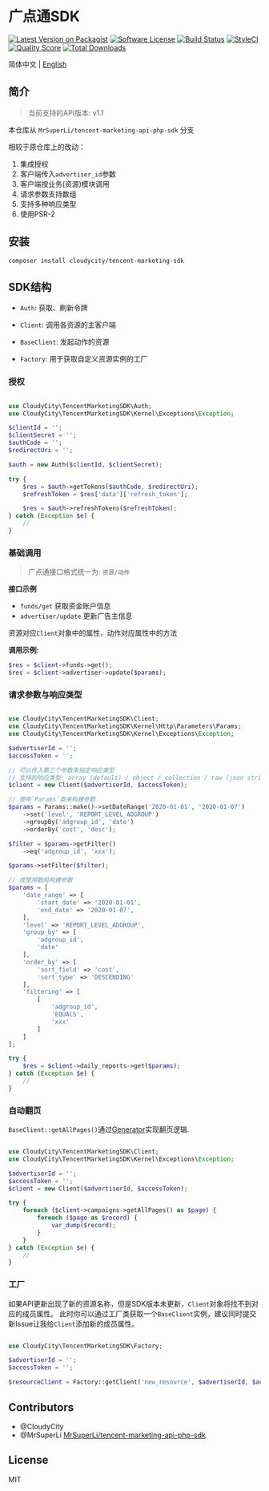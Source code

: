 # 广点通SDK

[![Latest Version on Packagist][ico-version]][link-packagist]
[![Software License][ico-license]](LICENSE.md)
[![Build Status][ico-travis]][link-travis]
[![StyleCI][ico-styleci]][link-styleci]
[![Quality Score][ico-code-quality]][link-code-quality]
[![Total Downloads][ico-downloads]][link-downloads]

简体中文 | [English](./README.en.md)

## 简介

> 当前支持的API版本: v1.1

本仓库从 `MrSuperLi/tencent-marketing-api-php-sdk` 分支

相较于原仓库上的改动：
1. 集成授权
2. 客户端传入`advertiser_id`参数
3. 客户端按业务(资源)模块调用
4. 请求参数支持数组
5. 支持多种响应类型
6. 使用PSR-2

## 安装

`composer install cloudycity/tencent-marketing-sdk`

## SDK结构

- `Auth`: 获取、刷新令牌

- `Client`: 调用各资源的主客户端

- `BaseClient`: 发起动作的资源

- `Factory`: 用于获取自定义资源实例的工厂

### 授权

```php

use CloudyCity\TencentMarketingSDK\Auth;
use CloudyCity\TencentMarketingSDK\Kernel\Exceptions\Exception;

$clientId = '';
$clientSecret = '';
$authCode = '';
$redirectUri = '';

$auth = new Auth($clientId, $clientSecret);

try {
    $res = $auth->getTokens($authCode, $redirectUri);
    $refreshToken = $res['data']['refresh_token'];

    $res = $auth->refreshTokens($refreshToken);
} catch (Exception $e) {
    //
}
```

### 基础调用

> 广点通接口格式统一为: `资源/动作`

**接口示例**

- `funds/get` 获取资金账户信息
- `advertiser/update` 更新广告主信息

资源对应`Client`对象中的属性，动作对应属性中的方法

**调用示例:**

```php
$res = $client->funds->get();
$res = $client->advertiser->update($params);
```

### 请求参数与响应类型
```php

use CloudyCity\TencentMarketingSDK\Client;
use CloudyCity\TencentMarketingSDK\Kernel\Http\Parameters\Params;
use CloudyCity\TencentMarketingSDK\Kernel\Exceptions\Exception;

$advertiserId = '';
$accessToken = '';

// 可以传入第三个参数来指定响应类型
// 支持的响应类型: array (default) / object / collection / raw (json string)
$client = new Client($advertiserId, $accessToken);

// 使用`Params`类来构建参数
$params = Params::make()->setDateRange('2020-01-01', '2020-01-07')
    ->set('level', 'REPORT_LEVEL_ADGROUP')
    ->groupBy('adgroup_id', 'date')
    ->orderBy('cost', 'desc');

$filter = $params->getFilter()
    ->eq('adgroup_id', 'xxx');

$params->setFilter($filter);

// 或使用数组构建参数
$params = [
    'date_range' => [
        'start_date' => '2020-01-01',
        'end_date' => '2020-01-07',
    ],
    'level' => 'REPORT_LEVEL_ADGROUP',
    'group_by' => [
        'adgroup_id',
        'date'
    ],
    'order_by' => [
        'sort_field' => 'cost',
        'sort_type' => 'DESCENDING'
    ],
    'filtering' => [
        [
            'adgroup_id',
            'EQUALS',
            'xxx'
        ]
    ]
];

try {
    $res = $client->daily_reports->get($params);
} catch (Exception $e) {
    //
}
```

### 自动翻页

`BaseClient::getAllPages()`通过[Generator](https://www.php.net/manual/zh/language.generators.overview.php)实现翻页逻辑.

```php

use CloudyCity\TencentMarketingSDK\Client;
use CloudyCity\TencentMarketingSDK\Kernel\Exceptions\Exception;

$advertiserId = '';
$accessToken = '';
$client = new Client($advertiserId, $accessToken);

try {
    foreach ($client->campaigns->getAllPages() as $page) {
        foreach ($page as $record) {
            var_dump($record);
        }
    }
} catch (Exception $e) {
    //
}
```

### 工厂

如果API更新出现了新的资源名称，但是SDK版本未更新，`Client`对象将找不到对应的成员属性。
此时你可以通过工厂类获取一个`BaseClient`实例，建议同时提交新Issue让我给`Client`添加新的成员属性。

```php

use CloudyCity\TencentMarketingSDK\Factory;

$advertiserId = '';
$accessToken = '';

$resourceClient = Factory::getClient('new_resource', $advertiserId, $accessToken);
```

## Contributors
- @CloudyCity
- @MrSuperLi [MrSuperLi/tencent-marketing-api-php-sdk](https://github.com/MrSuperLi/tencent-marketing-api-php-sdk)


## License
MIT

[ico-version]: https://img.shields.io/packagist/v/cloudycity/tencent-marketing-sdk.svg?style=flat-square
[ico-license]: https://img.shields.io/badge/license-MIT-brightgreen.svg?style=flat-square
[ico-travis]: https://img.shields.io/travis/cloudycity/tencent-marketing-sdk/master.svg?style=flat-square
[ico-code-coverage]: https://img.shields.io/scrutinizer/coverage/g/cloudycity/tencent-marketing-sdk.svg?style=flat-square
[ico-styleci]: https://styleci.io/repos/244580741/shield?branch=master
[ico-code-quality]: https://img.shields.io/scrutinizer/g/cloudycity/tencent-marketing-sdk.svg?style=flat-square
[ico-downloads]: https://img.shields.io/packagist/dt/cloudycity/tencent-marketing-sdk.svg?style=flat-square

[link-packagist]: https://packagist.org/packages/cloudycity/tencent-marketing-sdk
[link-travis]: https://travis-ci.org/cloudycity/tencent-marketing-sdk
[link-code-coverage]: https://scrutinizer-ci.com/g/cloudycity/tencent-marketing-sdk/code-structure
[link-styleci]: https://styleci.io/repos/244580741
[link-code-quality]: https://scrutinizer-ci.com/g/cloudycity/tencent-marketing-sdk
[link-downloads]: https://packagist.org/cloudycity/tencent-marketing-sdk
[link-author]: https://github.com/cloudycity
